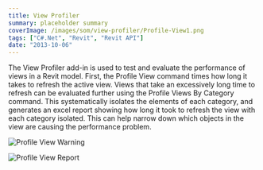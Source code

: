 ```yaml
---
title: View Profiler
summary: placeholder summary
coverImage: /images/som/view-profiler/Profile-View1.png
tags: ["C#.Net", "Revit", "Revit API"]
date: "2013-10-06"
---
```


The View Profiler add-in is used to test and evaluate the performance of views in a Revit model. First, the Profile View command times how long it takes to refresh the active view. Views that take an excessively long time to refresh can be evaluated further using the Profile Views By Category command. This systematically isolates the elements of each category, and generates an excel report showing how long it took to refresh the view with each category isolated. This can help narrow down which objects in the view are causing the performance problem.

![Profile View Warning](/images/som/view-profiler/Profile-View-Warning.png)

![Profile View Report](/images/som/view-profiler/Profile-View-Report.png)
